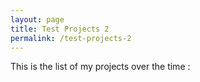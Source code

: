 ```yaml
---
layout: page
title: Test Projects 2
permalink: /test-projects-2
---
```

<style>
    div#window-right {
        background: white;
    }

    #readme-container {
        /* Add shadows to create the "card" effect */
        display:none;
        background:#ffe8e8;
        padding:20px 50px;
        box-shadow: 0 4px 8px 0 rgba(0,0,0,0.2);
        transition: 0.3s;
    }

    /* On mouse-over, add a deeper shadow */
    #readme-container:hover {
        box-shadow: 0 8px 16px 0 rgba(0,0,0,0.2);
    }

    .project {
        /* Add shadows to create the "card" effect */
        background:#ffe8e8;
        padding: 5px 10px;
        margin: 10px 0px;
        box-shadow: 0 4px 8px 0 rgba(0,0,0,0.2);
        transition: 0.3s;
    }

    /* On mouse-over, add a deeper shadow */
    .project:hover {
        box-shadow: 0 8px 16px 0 rgba(0,0,0,0.2);
    }

</style>
  
This is the list of my projects over the time :  
  
<div class="project-list">
<!-- here would be the list of repos -->
</div>

<br>
<div id="readme-container">
    <hr style="display:none">
    <h1 id="repo-name" style="text-align:center"></h1>
    <hr style="display:none">
    <div id="readme">
        <!-- here is the test -->
    </div>
</div>

<script src="/assets/js/test-projects-2.js"></script>
<script src="/assets/js/mmd.js"></script>
<!-- <script>console.log( mmd('Markdown is **sweet**') );</script> -->